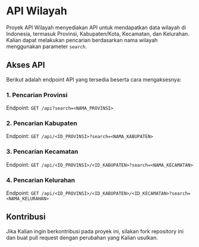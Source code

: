 # API Wilayah

Proyek API Wilayah menyediakan API untuk mendapatkan data wilayah di Indonesia, termasuk Provinsi, Kabupaten/Kota, Kecamatan, dan Kelurahan. Kalian dapat melakukan pencarian berdasarkan nama wilayah menggunakan parameter `search`.

## Akses API

Berikut adalah endpoint API yang tersedia beserta cara mengaksesnya:

### 1. Pencarian Provinsi

Endpoint: `GET /api?search=<NAMA_PROVINSI>`

### 2. Pencarian Kabupaten

Endpoint: `GET /api/<ID_PROVINSI>?search=<NAMA_KABUPATEN>`

### 3. Pencarian Kecamatan

Endpoint: `GET /api/<ID_PROVINSI>/<ID_KABUPATEN>?search=<NAMA_KECAMATAN>`

### 4. Pencarian Kelurahan

Endpoint: `GET /api/<ID_PROVINSI>/<ID_KABUPATEN>/<ID_KECAMATAN>?search=<NAMA_KELURAHAN>`

## Kontribusi

Jika Kalian ingin berkontribusi pada proyek ini, silakan fork repository ini dan buat pull request dengan perubahan yang Kalian usulkan.
